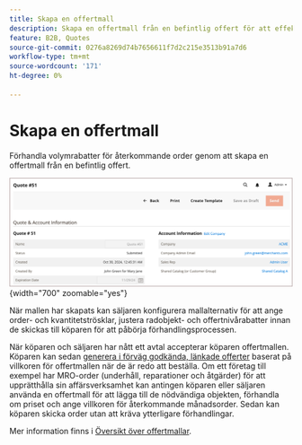 ```yaml
---
title: Skapa en offertmall
description: Skapa en offertmall från en befintlig offert för att effektivisera offertförhandling för återkommande order.=
feature: B2B, Quotes
source-git-commit: 0276a8269d74b7656611f7d2c215e3513b91a7d6
workflow-type: tm+mt
source-wordcount: '171'
ht-degree: 0%

---
```


# Skapa en offertmall

Förhandla volymrabatter för återkommande order genom att skapa en offertmall från en befintlig offert.

![Skapa offertmall från administratören](./assets/quote-template-create-from-admin.png){width="700" zoomable="yes"}

När mallen har skapats kan säljaren konfigurera mallalternativ för att ange order- och kvantitetströsklar, justera radobjekt- och offertnivårabatter innan de skickas till köparen för att påbörja förhandlingsprocessen.

När köparen och säljaren har nått ett avtal accepterar köparen offertmallen. Köparen kan sedan [generera i förväg godkända, länkade offerter](account-dashboard-my-quote-templates.md) baserat på villkoren för offertmallen när de är redo att beställa. Om ett företag till exempel har MRO-order (underhåll, reparationer och åtgärder) för att upprätthålla sin affärsverksamhet kan antingen köparen eller säljaren använda en offertmall för att lägga till de nödvändiga objekten, förhandla om priset och ange villkoren för återkommande månadsorder. Sedan kan köparen skicka order utan att kräva ytterligare förhandlingar.

Mer information finns i [Översikt över offertmallar](quote-templates-overview.md).
